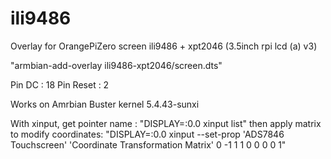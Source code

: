 # ili9486
Overlay for OrangePiZero screen ili9486 + xpt2046 (3.5inch rpi lcd (a) v3)



"armbian-add-overlay ili9486-xpt2046/screen.dts"

Pin DC : 18
Pin Reset : 2

Works on Amrbian Buster kernel 5.4.43-sunxi

With xinput, get pointer name : "DISPLAY=:0.0 xinput list"
then apply matrix to modify coordinates:
"DISPLAY=:0.0 xinput --set-prop 'ADS7846 Touchscreen' 'Coordinate Transformation Matrix' 0 -1 1 1 0 0 0 0 1"
